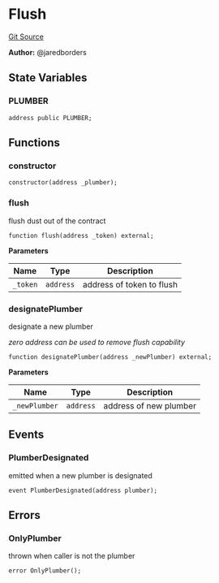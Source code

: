# Flush
[Git Source](https://github.com/moss-eth/zap/blob/59cf0756a77f382e301eda36c7e1793c595fd9b7/src/utils/Flush.sol)

**Author:**
@jaredborders


## State Variables
### PLUMBER

```solidity
address public PLUMBER;
```


## Functions
### constructor


```solidity
constructor(address _plumber);
```

### flush

flush dust out of the contract


```solidity
function flush(address _token) external;
```
**Parameters**

|Name|Type|Description|
|----|----|-----------|
|`_token`|`address`|address of token to flush|


### designatePlumber

designate a new plumber

*zero address can be used to remove flush capability*


```solidity
function designatePlumber(address _newPlumber) external;
```
**Parameters**

|Name|Type|Description|
|----|----|-----------|
|`_newPlumber`|`address`|address of new plumber|


## Events
### PlumberDesignated
emitted when a new plumber is designated


```solidity
event PlumberDesignated(address plumber);
```

## Errors
### OnlyPlumber
thrown when caller is not the plumber


```solidity
error OnlyPlumber();
```


